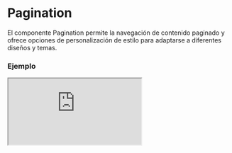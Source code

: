 # Pagination

El componente Pagination permite la navegación de contenido paginado y ofrece opciones de personalización de estilo para adaptarse a diferentes diseños y temas.

 

### Ejemplo

<iframe minHeightIframe="30dvh" src="https://fenextjs-component-storybook.vercel.app/iframe.html?args=&id=pagination-pagination--index&viewMode=story" />

### Importación

Para importar el componente Pagination, se puede hacer desde fenextjs

```tsx copy
import { Pagination } from "fenextjs";
```

### Parámetros

| Parámetro | Tipo | Requerido | Default | Descripcion |
| --------- | ---- | --------- | ------- | ----------- |
| className | string | no | '' | Clase CSS para el contenedor principal de la paginación. |
| classNameItemPage | PaginationItemPageClassProps | no | \{\} | Objeto con las clases CSS para personalizar el componente de cada página. |
| classNameNPage | PaginationNPageClassProps | no | \{\} | Objeto con las clases CSS para personalizar el componente de selección de número de página. |
| showItemPage | boolean | no | true | Determina si se debe mostrar el componente de cada página en la paginación. |
| showNPage | boolean | no | true | Determina si se debe mostrar el componente de selección de número de página en la paginación. |
| listNpage | Array\<\{ id: string; text: string \}\> | no | [
                \{ id: "10", text: "10" \},
                \{ id: "20", text: "20" \},
                \{ id: "50", text: "50" \},
                \{ id: "100", text: "100" \},
                \{ id: "all", text: "All" \}
            ] | Lista de opciones de número de página para mostrar en la selección de paginación. |

### Storybook

Para ver el storybook del componente lo puede hacer con este [link](https://fenextjs-component-storybook.vercel.app/?path=/story/pagination-pagination--index)

### Usos

- Paginación básica

```tsx copy
<Pagination />
```

- Paginación con selección de número de página oculta

```tsx copy
<Pagination showNPage={false} />
```

- Paginación personalizada

```tsx copy
<Pagination className="mi-clase-personalizada" />
```


